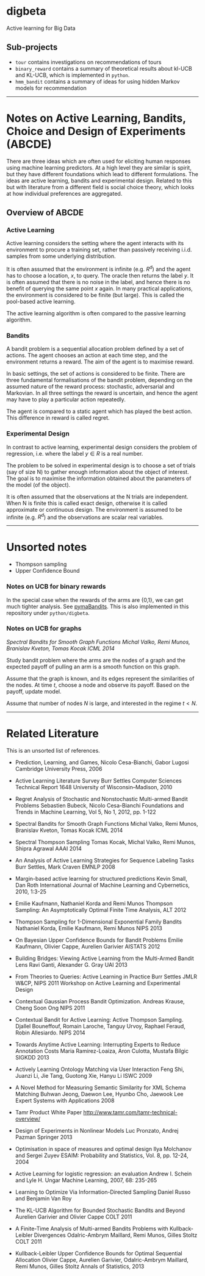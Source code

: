 digbeta
=======

Active learning for Big Data

## Sub-projects

* ```tour``` contains investigations on recommendations of tours
* ```binary_reward``` contains a summary of theoretical results about kl-UCB and KL-UCB, which is implemented in ```python```.
* ```hmm_bandit``` contains a summary of ideas for using hidden Markov models for recommendation


------


# Notes on Active Learning, Bandits, Choice and Design of Experiments (ABCDE)

There are three ideas which are often used for eliciting human
responses using machine learning predictors. At a high level they are
similar is spirit, but they have different foundations which lead to
different formulations. The ideas are active learning, bandits and
experimental design. Related to this but with literature from a different field is social choice theory, which looks at how individual preferences are aggregated.

## Overview of ABCDE

### Active Learning

Active learning considers the setting where the agent interacts with
its environment to procure a training set, rather than passively
receiving i.i.d. samples from some underlying distribution.

It is often assumed that the environment is infinite (e.g. $R^d$) and
the agent has to choose a location, $x$, to query. The oracle then returns
the label $y$. It is often assumed that there is no noise in the label,
and hence there is no benefit of querying the same point $x$ again. In
many practical applications, the environment is considered to be
finite (but large). This is called the pool-based active learning.

The active learning algorithm is often compared to the passive
learning algorithm.

### Bandits

A bandit problem is a sequential allocation problem defined by a set
of actions. The agent chooses an action at each time step, and the
environment returns a reward. The aim of the agent is to maximise reward.

In basic settings, the set of actions is considered to be
finite. There are three fundamental formalisations of the bandit
problem, depending on the assumed nature of the reward process:
stochastic, adversarial and Markovian. In all three settings the
reward is uncertain, and hence the agent may have to play a particular
action repeatedly.

The agent is compared to a static agent which has played the best
action. This difference in reward is called regret.

### Experimental Design

In contrast to active learning, experimental design considers the problem of regression, i.e. where the label $y\in R$ is a real number.

The problem to be solved in experimental design is to choose a set of
trials (say of size N) to gather enough information about the object
of interest. The goal is to maximise the information obtained about
the parameters of the model (of the object).

It is often assumed that the observations at the N trials are
independent. When N is finite this is called exact design, otherwise
it is called approximate or continuous design. The environment is
assumed to be infinite (e.g. $R^d$) and the observations are scalar real variables.


------

# Unsorted notes

* Thompson sampling
* Upper Confidence Bound

### Notes on UCB for binary rewards

In the special case when the rewards of the arms are {0,1}, we can get much tighter analysis. See [pymaBandits](http://mloss.org/software/view/415/). This is also implemented in this repository under ```python/digbeta```.


### Notes on UCB for graphs

*Spectral Bandits for Smooth Graph Functions
Michal Valko, Remi Munos, Branislav Kveton, Tomas Kocak
ICML 2014*

Study bandit problem where the arms are the nodes of a graph and the expected payoff of pulling an arm is a smooth function on this graph.

Assume that the graph is known, and its edges represent the similarities of the nodes. At time $t$, choose a node and observe its payoff. Based on the payoff, update model.

Assume that number of nodes $N$ is large, and interested in the regime $t < N$.



------

# Related Literature

This is an unsorted list of references.

* Prediction, Learning, and Games,
  Nicolo Cesa-Bianchi, Gabor Lugosi
  Cambridge University Press, 2006

* Active Learning Literature Survey
  Burr Settles
  Computer Sciences Technical Report 1648
  University of Wisconsin–Madison, 2010

* Regret Analysis of Stochastic and Nonstochastic Multi-armed Bandit Problems
  Sebastien Bubeck, Nicolo Cesa-Bianchi
  Foundations and Trends in Machine Learning, Vol 5, No 1, 2012, pp. 1-122

* Spectral Bandits for Smooth Graph Functions
  Michal Valko, Remi Munos, Branislav Kveton, Tomas Kocak
  ICML 2014

* Spectral Thompson Sampling
  Tomas Kocak, Michal Valko, Remi Munos, Shipra Agrawal
  AAAI 2014

* An Analysis of Active Learning Strategies for Sequence Labeling Tasks
  Burr Settles, Mark Craven
  EMNLP 2008

* Margin-based active learning for structured predictions
  Kevin Small, Dan Roth
  International Journal of Machine Learning and Cybernetics, 2010, 1:3-25

* Emilie Kaufmann, Nathaniel Korda and Remi Munos
  Thompson Sampling: An Asymptotically Optimal Finite Time Analysis, ALT 2012

* Thompson Sampling for 1-Dimensional Exponential Family Bandits
  Nathaniel Korda, Emilie Kaufmann, Remi Munos
  NIPS 2013

* On Bayesian Upper Confidence Bounds for Bandit Problems
  Emilie Kaufmann, Olivier Cappe, Aurelien Garivier
  AISTATS 2012
  
* Building Bridges: Viewing Active Learning from the Multi-Armed Bandit Lens
  Ravi Ganti, Alexander G. Gray
  UAI 2013

* From Theories to Queries: Active Learning in Practice
  Burr Settles
  JMLR W&CP, NIPS 2011 Workshop on Active Learning and Experimental Design

* Contextual Gaussian Process Bandit Optimization.
  Andreas Krause, Cheng Soon Ong
  NIPS 2011

* Contextual Bandit for Active Learning: Active Thompson Sampling.
  Djallel Bouneffouf, Romain Laroche, Tanguy Urvoy, Raphael Feraud, Robin Allesiardo.
  NIPS 2014

* Towards Anytime Active Learning: Interrupting Experts to Reduce Annotation Costs
  Maria Ramirez-Loaiza, Aron Culotta, Mustafa Bilgic
  SIGKDD 2013

* Actively Learning Ontology Matching via User Interaction
  Feng Shi, Juanzi Li, Jie Tang, Guotong Xie, Hanyu Li
  ISWC 2009

* A Novel Method for Measuring Semantic Similarity for XML Schema Matching
  Buhwan Jeong, Daewon Lee, Hyunbo Cho, Jaewook Lee
  Expert Systems with Applications 2008

* Tamr Product White Paper
  http://www.tamr.com/tamr-technical-overview/

* Design of Experiments in Nonlinear Models
  Luc Pronzato, Andrej Pazman
  Springer 2013

* Optimisation in space of measures and optimal design
  Ilya Molchanov and Sergei Zuyev
  ESAIM: Probability and Statistics, Vol. 8, pp. 12-24, 2004

* Active Learning for logistic regression: an evaluation
  Andrew I. Schein and Lyle H. Ungar
  Machine Learning, 2007, 68: 235-265

* Learning to Optimize Via Information-Directed Sampling
  Daniel Russo and Benjamin Van Roy

* The KL-UCB Algorithm for Bounded Stochastic Bandits and Beyond  Aurelien Garivier and Olivier Cappe
  COLT 2011
  
* A Finite-Time Analysis of Multi-armed Bandits Problems with Kullback-Leibler Divergences
  Odalric-Ambrym Maillard, Remi Munos, Gilles Stoltz
  COLT 2011
  
* Kullback-Leibler Upper Confidence Bounds for Optimal Sequential Allocation
  Olivier Cappe, Aurelien Garivier, Odalric-Ambrym Maillard, Remi Munos, Gilles Stoltz
  Annals of Statistics, 2013
